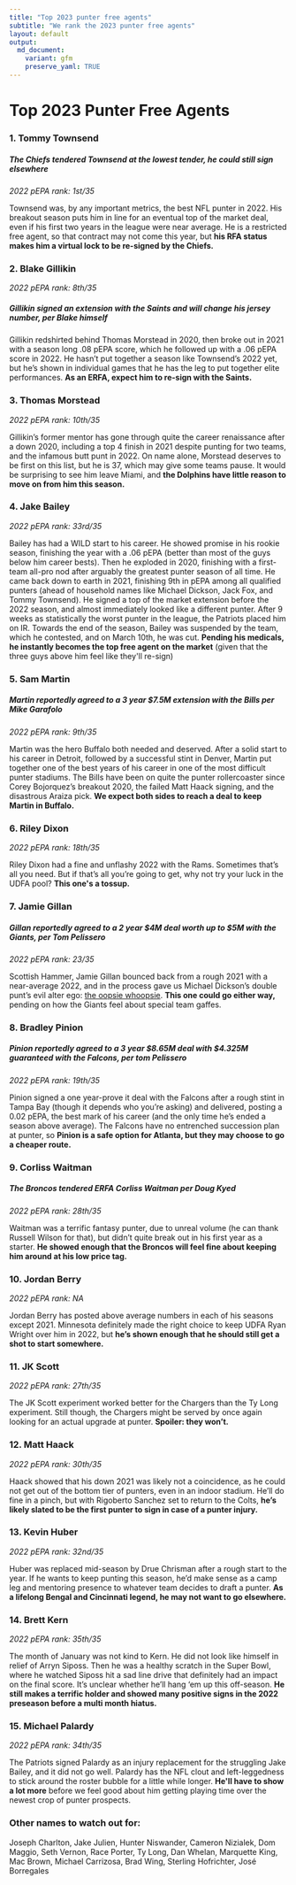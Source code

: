 ```yaml
---
title: "Top 2023 punter free agents"
subtitle: "We rank the 2023 punter free agents"
layout: default
output:
  md_document:
    variant: gfm
    preserve_yaml: TRUE
---
```

# Top 2023 Punter Free Agents

### 1. Tommy Townsend

##### The Chiefs tendered Townsend at the lowest tender, he could still sign elsewhere

*2022 pEPA rank: 1st/35*

Townsend was, by any important metrics, the best NFL punter in 2022. His breakout season puts him in line for an eventual top of the market deal, even if his first two years in the league were near average. He is a restricted free agent, so that contract may not come this year, but **his RFA status makes him a virtual lock to be re-signed by the Chiefs.**

### 2. Blake Gillikin

*2022 pEPA rank: 8th/35*

##### Gillikin signed an extension with the Saints and will change his jersey number, per Blake himself

Gillikin redshirted behind Thomas Morstead in 2020, then broke out in 2021 with a season long .08 pEPA score, which he followed up with a .06 pEPA score in 2022. He hasn’t put together a season like Townsend’s 2022 yet, but he’s shown in individual games that he has the leg to put together elite performances. **As an ERFA, expect him to re-sign with the Saints.**

### 3. Thomas Morstead 

*2022 pEPA rank: 10th/35*

Gillikin’s former mentor has gone through quite the career renaissance after a down 2020, including a top 4 finish in 2021 despite punting for two teams, and the infamous butt punt in 2022. On name alone, Morstead deserves to be first on this list, but he is 37, which may give some teams pause. It would be surprising to see him leave Miami, and **the Dolphins have little reason to move on from him this season.**

### 4. Jake Bailey

*2022 pEPA rank: 33rd/35*

Bailey has had a WILD start to his career. He showed promise in his rookie season, finishing the year with a .06 pEPA (better than most of the guys below him career bests). Then he exploded in 2020, finishing with a first-team all-pro nod after arguably the greatest punter season of all time. He came back down to earth in 2021, finishing 9th in pEPA among all qualified punters (ahead of household names like Michael Dickson, Jack Fox, and Tommy Townsend). He signed a top of the market extension before the 2022 season, and almost immediately looked like a different punter. After 9 weeks as statistically the worst punter in the league, the Patriots placed him on IR. Towards the end of the season, Bailey was suspended by the team, which he contested, and on March 10th, he was cut. **Pending his medicals, he instantly becomes the top free agent on the market** (given that the three guys above him feel like they'll re-sign)

### 5. Sam Martin 

##### Martin reportedly agreed to a 3 year $7.5M extension with the Bills per Mike Garafolo

*2022 pEPA rank: 9th/35*

Martin was the hero Buffalo both needed and deserved. After a solid start to his career in Detroit, followed by a successful stint in Denver, Martin put together one of the best years of his career in one of the most difficult punter stadiums. The Bills have been on quite the punter rollercoaster since Corey Bojorquez’s breakout 2020, the failed Matt Haack signing, and the disastrous Araiza pick. **We expect both sides to reach a deal to keep Martin in Buffalo.**

### 6. Riley Dixon 

*2022 pEPA rank: 18th/35*

Riley Dixon had a fine and unflashy 2022 with the Rams. Sometimes that’s all you need. But if that’s all you’re going to get, why not try your luck in the UDFA pool? **This one's a tossup.**

### 7. Jamie Gillan 

##### Gillan reportedly agreed to a 2 year $4M deal worth up to $5M with the Giants, per Tom Pelissero

*2022 pEPA rank: 23/35*

Scottish Hammer, Jamie Gillan bounced back from a rough 2021 with a near-average 2022, and in the process gave us Michael Dickson’s double punt’s evil alter ego: [the oopsie whoopsie](https://www.youtube.com/watch?v=2GUJTfB5UI0). **This one could go either way,** pending on how the Giants feel about special team gaffes.

### 8. Bradley Pinion

##### Pinion reportedly agreed to a 3 year $8.65M deal with $4.325M guaranteed with the Falcons, per tom Pelissero

*2022 pEPA rank: 19th/35*

Pinion signed a one year-prove it deal with the Falcons after a rough stint in Tampa Bay (though it depends who you’re asking) and delivered, posting a 0.02 pEPA, the best mark of his career (and the only time he’s ended a season above average). The Falcons have no entrenched succession plan at punter, so **Pinion is a safe option for Atlanta, but they may choose to go a cheaper route.**

### 9. Corliss Waitman 

##### The Broncos tendered ERFA Corliss Waitman per Doug Kyed

*2022 pEPA rank: 28th/35*

Waitman was a terrific fantasy punter, due to unreal volume (he can thank Russell Wilson for that), but didn’t quite break out in his first year as a starter. **He showed enough that the Broncos will feel fine about keeping him around at his low price tag.**

### 10. Jordan Berry 

*2022 pEPA rank: NA*

Jordan Berry has posted above average numbers in each of his seasons except 2021. Minnesota definitely made the right choice to keep UDFA Ryan Wright over him in 2022, but **he’s shown enough that he should still get a shot to start somewhere.**

### 11. JK Scott 

*2022 pEPA rank: 27th/35*

The JK Scott experiment worked better for the Chargers than the Ty Long experiment. Still though, the Chargers might be served by once again looking for an actual upgrade at punter. **Spoiler: they won’t.**

### 12. Matt Haack

*2022 pEPA rank: 30th/35*

Haack showed that his down 2021 was likely not a coincidence, as he could not get out of the bottom tier of punters, even in an indoor stadium. He’ll do fine in a pinch, but with Rigoberto Sanchez set to return to the Colts, **he’s likely slated to be the first punter to sign in case of a punter injury.** 

### 13. Kevin Huber 

*2022 pEPA rank: 32nd/35*

Huber was replaced mid-season by Drue Chrisman after a rough start to the year. If he wants to keep punting this season, he’d make sense as a camp leg and mentoring presence to whatever team decides to draft a punter. **As a lifelong Bengal and Cincinnati legend, he may not want to go elsewhere.**

### 14. Brett Kern 

*2022 pEPA rank: 35th/35*

The month of January was not kind to Kern. He did not look like himself in relief of Arryn Siposs. Then he was a healthy scratch in the Super Bowl, where he watched Siposs hit a sad line drive that definitely had an impact on the final score. It’s unclear whether he’ll hang ‘em up this off-season. **He still makes a terrific holder and showed many positive signs in the 2022 preseason before a multi month hiatus.**

### 15. Michael Palardy

*2022 pEPA rank: 34th/35*

The Patriots signed Palardy as an injury replacement for the struggling Jake Bailey, and it did not go well. Palardy has the NFL clout and left-leggedness to stick around the roster bubble for a little while longer. **He'll have to show a lot more** before we feel good about him getting playing time over the newest crop of punter prospects.

### Other names to watch out for:

Joseph Charlton, Jake Julien, Hunter Niswander, Cameron Nizialek, Dom Maggio, Seth Vernon, Race Porter, Ty Long, Dan Whelan, Marquette King, Mac Brown, Michael Carrizosa, Brad Wing, Sterling Hofrichter, José Borregales
